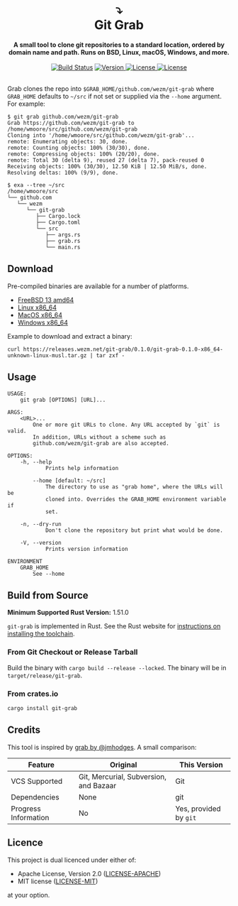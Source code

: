 <h1 align="center">
  ⤵️<br>
  Git Grab
</h1>

<div align="center">
  <strong>A small tool to clone git repositories to a standard location, ordered
  by domain name and path. Runs on BSD, Linux, macOS, Windows, and
  more.</strong>
</div>

<br>

<div align="center">
  <a href="https://cirrus-ci.com/github/wezm/git-grab">
    <img src="https://api.cirrus-ci.com/github/wezm/git-grab.svg" alt="Build Status"></a>
  <a href="https://crates.io/crates/git-grab">
    <img src="https://img.shields.io/crates/v/git-grab.svg" alt="Version">
  </a>
  <a href="https://github.com/wezm/git-grab/blob/master/LICENSE-MIT">
    <img src="https://img.shields.io/crates/l/git-grab.svg" alt="License">
  </a>
  <a href="https://github.com/wezm/git-grab/blob/master/LICENSE-APACHE">
    <img src="https://img.shields.io/crates/l/git-grab.svg" alt="License">
  </a>
</div>

<br>

Grab clones the repo into `$GRAB_HOME/github.com/wezm/git-grab` where `GRAB_HOME`
defaults to `~/src` if not set or supplied via the `--home` argument. For
example:

    $ git grab github.com/wezm/git-grab
    Grab https://github.com/wezm/git-grab to /home/wmoore/src/github.com/wezm/git-grab
    Cloning into '/home/wmoore/src/github.com/wezm/git-grab'...
    remote: Enumerating objects: 30, done.
    remote: Counting objects: 100% (30/30), done.
    remote: Compressing objects: 100% (20/20), done.
    remote: Total 30 (delta 9), reused 27 (delta 7), pack-reused 0
    Receiving objects: 100% (30/30), 12.50 KiB | 12.50 MiB/s, done.
    Resolving deltas: 100% (9/9), done.

    $ exa --tree ~/src
    /home/wmoore/src
    └── github.com
       └── wezm
          └── git-grab
             ├── Cargo.lock
             ├── Cargo.toml
             └── src
                ├── args.rs
                ├── grab.rs
                └── main.rs

Download
--------

Pre-compiled binaries are available for a number of platforms.

* [FreeBSD 13 amd64](https://releases.wezm.net/git-grab/0.1.0/git-grab-0.1.0-amd64-unknown-freebsd.tar.gz)
* [Linux x86\_64](https://releases.wezm.net/git-grab/0.1.0/git-grab-0.1.0-x86_64-unknown-linux-musl.tar.gz)
* [MacOS x86\_64](https://releases.wezm.net/git-grab/0.1.0/git-grab-0.1.0-x86_64-apple-darwin.tar.gz)
* [Windows x86\_64](https://releases.wezm.net/git-grab/0.1.0/git-grab-0.1.0-x86_64-pc-windows-msvc.zip)

Example to download and extract a binary:

    curl https://releases.wezm.net/git-grab/0.1.0/git-grab-0.1.0-x86_64-unknown-linux-musl.tar.gz | tar zxf -

Usage
-----

```
USAGE:
    git grab [OPTIONS] [URL]...

ARGS:
    <URL>...
        One or more git URLs to clone. Any URL accepted by `git` is valid.
        In addition, URLs without a scheme such as
        github.com/wezm/git-grab are also accepted.

OPTIONS:
    -h, --help
            Prints help information

        --home [default: ~/src]
            The directory to use as "grab home", where the URLs will be
            cloned into. Overrides the GRAB_HOME environment variable if
            set.

    -n, --dry-run
            Don't clone the repository but print what would be done.

    -V, --version
            Prints version information

ENVIRONMENT
    GRAB_HOME
        See --home
```

Build from Source
-----------------

**Minimum Supported Rust Version:** 1.51.0

`git-grab` is implemented in Rust. See the Rust website for [instructions on
installing the toolchain][rustup].

### From Git Checkout or Release Tarball

Build the binary with `cargo build --release --locked`. The binary will be in
`target/release/git-grab`.

### From crates.io

`cargo install git-grab`

Credits
-------

This tool is inspired by [grab by @jmhodges](https://github.com/jmhodges/grab).
A small comparison:

| Feature              | Original                               | This Version           |
|----------------------|----------------------------------------|------------------------|
| VCS Supported        | Git, Mercurial, Subversion, and Bazaar | Git                    |
| Dependencies         | None                                   | git                    |
| Progress Information | No                                     | Yes, provided by `git` |

Licence
-------

This project is dual licenced under either of:

- Apache License, Version 2.0 ([LICENSE-APACHE](https://github.com/wezm/frond/blob/master/LICENSE-APACHE))
- MIT license ([LICENSE-MIT](https://github.com/wezm/frond/blob/master/LICENSE-MIT))

at your option.

[rustup]: https://www.rust-lang.org/tools/install
